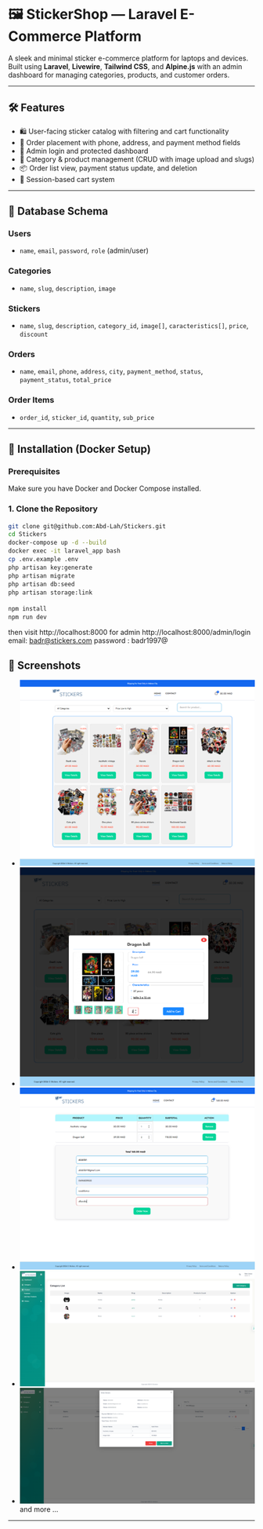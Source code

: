# 🖼️ StickerShop — Laravel E-Commerce Platform

A sleek and minimal sticker e-commerce platform for laptops and devices. Built using **Laravel**, **Livewire**, **Tailwind CSS**, and **Alpine.js** with an admin dashboard for managing categories, products, and customer orders.

---



## 🛠️ Features

- 🛍️ User-facing sticker catalog with filtering and cart functionality
- 🧾 Order placement with phone, address, and payment method fields
- 🔐 Admin login and protected dashboard
- 📂 Category & product management (CRUD with image upload and slugs)
- 📦 Order list view, payment status update, and deletion
- 🛒 Session-based cart system

---

## 🧱 Database Schema

### Users
- `name`, `email`, `password`, `role` (admin/user)

### Categories
- `name`, `slug`, `description`, `image`

### Stickers
- `name`, `slug`, `description`, `category_id`, `image[]`, `caracteristics[]`, `price`, `discount`

### Orders
- `name`, `email`, `phone`, `address`, `city`, `payment_method`, `status`, `payment_status`, `total_price`

### Order Items
- `order_id`, `sticker_id`, `quantity`, `sub_price`

---

## 🚀 Installation (Docker Setup)

### Prerequisites
Make sure you have Docker and Docker Compose installed.

### 1. Clone the Repository

```bash
git clone git@github.com:Abd-Lah/Stickers.git
cd Stickers
docker-compose up -d --build
docker exec -it laravel_app bash
cp .env.example .env
php artisan key:generate
php artisan migrate
php artisan db:seed
php artisan storage:link

npm install
npm run dev
```
then visit http://localhost:8000
for admin http://localhost:8000/admin/login
email: badr@stickers.com
password : badr1997@

## 📸 Screenshots


- ![Homepage](./public/assets/demo/1.png)
- ![view product](./public/assets/demo/2.png)
- ![cart](./public/assets/demo/3.png)
- ![admin](./public/assets/demo/7.png)
- ![Order List](./public/assets/demo/9.png)
  and more ...
---
